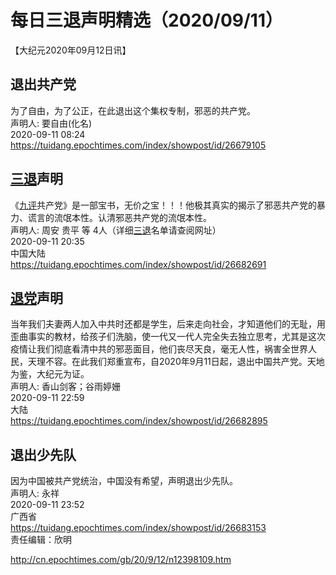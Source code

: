 # 每日三退声明精选（2020/09/11）
  
  
【大纪元2020年09月12日讯】  
## 退出共产党  
为了自由，为了公正，在此退出这个集权专制，邪恶的共产党。  
声明人: 要自由(化名)  
2020-09-11 08:24  
https://tuidang.epochtimes.com/index/showpost/id/26679105  
## <a href="http://cn.epochtimes.com/gb/tag/%E4%B8%89%E9%80%80.html">三退</a>声明  
《<a href="http://cn.epochtimes.com/gb/tag/%E4%B9%9D%E8%AF%84.html">九评</a>共产党》是一部宝书，无价之宝！！！他极其真实的揭示了邪恶共产党的暴力、谎言的流氓本性。认清邪恶共产党的流氓本性。  
声明人: 周安 贵平 等 4人（详细<a href="http://cn.epochtimes.com/gb/tag/%E4%B8%89%E9%80%80.html">三退</a>名单请查阅网址）  
2020-09-11 20:35  
中国大陆  
https://tuidang.epochtimes.com/index/showpost/id/26682691  
## <a href="http://cn.epochtimes.com/gb/tag/%E9%80%80%E5%85%9A.html">退党</a>声明  
当年我们夫妻两人加入中共时还都是学生，后来走向社会，才知道他们的无耻，用歪曲事实的教材，给孩子们洗脑，使一代又一代人完全失去独立思考，尤其是这次疫情让我们彻底看清中共的邪恶面目，他们丧尽天良，毫无人性，祸害全世界人民，天理不容。在此我们郑重宣布，自2020年9月11日起，退出中国共产党。天地为鉴，大纪元为证。  
声明人: 香山剑客；谷雨婷姗  
2020-09-11 22:59  
大陆  
https://tuidang.epochtimes.com/index/showpost/id/26682895  
## 退出少先队  
因为中国被共产党统治，中国没有希望，声明退出少先队。  
声明人: 永祥  
2020-09-11 23:52  
广西省  
https://tuidang.epochtimes.com/index/showpost/id/26683153  
责任编辑：欣明  
  
  
  
http://cn.epochtimes.com/gb/20/9/12/n12398109.htm
